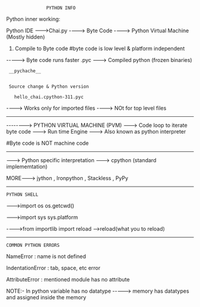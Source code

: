                    PYTHON INFO

Python inner working:

Python IDE
     --->Chai.py   ---->   Byte Code  ---->  Python Virtual Machine
                       (Mostly hidden)



  
  1. Compile to Byte code         #byte code is low level & platform independent


----->  Byte code runs faster
    .pyc ---> Compiled python  (frozen binaries)
 
     __pychache__


     Source change & Python version

       hello_chai.cpython-311.pyc

---->  Works only for imported files
----> NOt for top level files

------------------------------------------------------------------------------------

--------> PYTHON VIRTUAL MACHINE (PVM)
 ---> Code loop to iterate byte code
 ---> Run time Engine
 ---> Also known as python interpreter

#Byte code is NOT machine code

------------------------------------------------------------------------------------
---> Python specific interpretation
---> cpython (standard implememtation)

MORE---> jython , Ironpython , Stackless , PyPy


------------------------------------------------------------------------------------

    PYTHON SHELL

--->import os
    os.getcwd()

--->import sys
    sys.platform


---->from importlib import reload
  -->reload(what you to reload)

------------------------------------------------------------------------------------

    COMMON PYTHON ERRORS

NameError : name is not defined

IndentationError : tab, space, etc error

AttributeError : mentioned module has no attribute






NOTE:- In python variable has no datatype
      -----> memory has datatypes and assigned inside the memory 










































